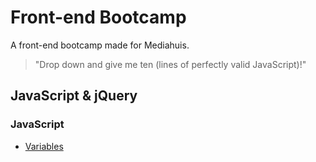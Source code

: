 # Front-end Bootcamp

A front-end bootcamp made for Mediahuis.

> "Drop down and give me ten (lines of perfectly valid JavaScript)!"

## JavaScript & jQuery

### JavaScript

* [Variables](javascript-and-jquery/javascript/variables/)

